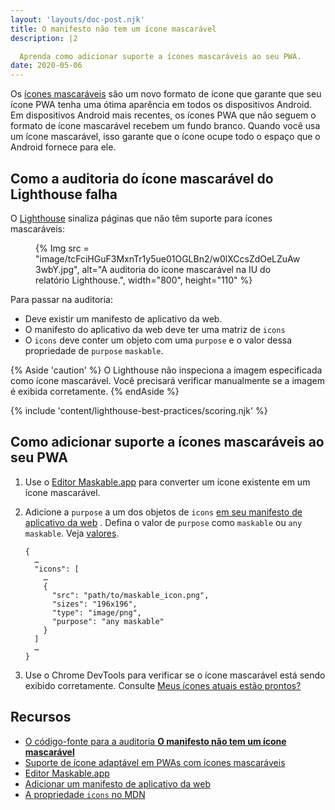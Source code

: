 ```yaml
---
layout: 'layouts/doc-post.njk'
title: O manifesto não tem um ícone mascarável
description: |2

  Aprenda como adicionar suporte a ícones mascaráveis ao seu PWA.
date: 2020-05-06
---
```


Os [ícones mascaráveis](https://web.dev/maskable-icon/) são um novo formato de ícone que garante que seu ícone PWA tenha uma ótima aparência em todos os dispositivos Android. Em dispositivos Android mais recentes, os ícones PWA que não seguem o formato de ícone mascarável recebem um fundo branco. Quando você usa um ícone mascarável, isso garante que o ícone ocupe todo o espaço que o Android fornece para ele.

## Como a auditoria do ícone mascarável do Lighthouse falha

O [Lighthouse](https://developers.google.com/web/tools/lighthouse/) sinaliza páginas que não têm suporte para ícones mascaráveis:

<figure>{% Img src = "image/tcFciHGuF3MxnTr1y5ue01OGLBn2/w0lXCcsZdOeLZuAw3wbY.jpg", alt="A auditoria do ícone mascarável na IU do relatório Lighthouse.", width="800", height="110" %}</figure>

Para passar na auditoria:

- Deve existir um manifesto de aplicativo da web.
- O manifesto do aplicativo da web deve ter uma matriz de `icons`
- O `icons` deve conter um objeto com uma `purpose` e o valor dessa propriedade de `purpose` `maskable`.

{% Aside 'caution' %} O Lighthouse não inspeciona a imagem especificada como ícone mascarável. Você precisará verificar manualmente se a imagem é exibida corretamente. {% endAside %}

{% include 'content/lighthouse-best-practices/scoring.njk' %}

## Como adicionar suporte a ícones mascaráveis ao seu PWA

1. Use o [Editor Maskable.app](https://maskable.app/editor) para converter um ícone existente em um ícone mascarável.

2. Adicione a `purpose` a um dos objetos de `icons` [em seu manifesto de aplicativo da web](https://web.dev/add-manifest/) . Defina o valor de `purpose` como `maskable` ou `any maskable`. Veja [valores](https://developer.mozilla.org/docs/Web/Manifest/icons#Values).

   ```json/8
   {
     …
     "icons": [
       …
       {
         "src": "path/to/maskable_icon.png",
         "sizes": "196x196",
         "type": "image/png",
         "purpose": "any maskable"
       }
     ]
     …
   }
   ```

3. Use o Chrome DevTools para verificar se o ícone mascarável está sendo exibido corretamente. Consulte [Meus ícones atuais estão prontos?](https://web.dev/maskable-icon/#are-my-current-icons-ready)

## Recursos

- [O código-fonte para a auditoria **O manifesto não tem um ícone mascarável**](https://github.com/GoogleChrome/lighthouse/blob/master/lighthouse-core/audits/maskable-icon.js)
- [Suporte de ícone adaptável em PWAs com ícones mascaráveis](https://web.dev/maskable-icon/)
- [Editor Maskable.app](https://maskable.app/editor)
- [Adicionar um manifesto de aplicativo da web](https://web.dev/add-manifest/)
- [A propriedade `icons` no MDN](https://developer.mozilla.org/docs/Web/Manifest/icons)
